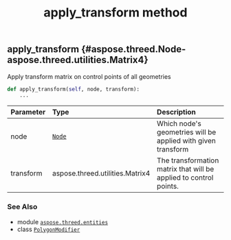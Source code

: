 ﻿---
title: apply_transform method
second_title: Aspose.3D for Python via .NET API References
description: 
type: docs
weight: 20
url: /aspose.threed.entities/polygonmodifier/apply_transform/
is_root: false
---

## apply_transform {#aspose.threed.Node-aspose.threed.utilities.Matrix4}

Apply transform matrix on control points of all geometries



```python
def apply_transform(self, node, transform):
    ...
```


| Parameter | Type | Description |
| :- | :- | :- |
| node | [`Node`](/3d/python-net/aspose.threed/node) | Which node's geometries will be applied with given transform |
| transform | aspose.threed.utilities.Matrix4 | The transformation matrix that will be applied to control points. |



### See Also
* module [`aspose.threed.entities`](../../)
* class [`PolygonModifier`](/3d/python-net/aspose.threed.entities/polygonmodifier)
